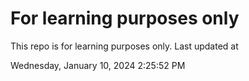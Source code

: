 # For learning purposes only
This repo is for learning purposes only.
Last updated at

Wednesday, January 10, 2024 2:25:52 PM

